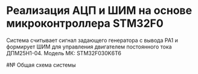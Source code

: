 # Реализация АЦП и ШИМ на основе микроконтроллера STM32F0
Система считывает сигнал задающего генератора с вывода PA1 и формирует ШИМ для управления
двигателем постоянного тока ДПМ25Н1-04. Модель МК: STM32F030K6T6

#№ Общая схема системы
